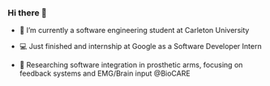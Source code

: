 ### Hi there 👋

- 🔭 I’m currently a software engineering student at Carleton University
- 💻 Just finished and internship at Google as a Software Developer Intern 
- 🦾 Researching software integration in prosthetic arms, focusing on feedback systems and EMG/Brain input @BioCARE 

  <!--![Views Badge](https://komarev.com/ghpvc/?username=kevinabeykoon&label=Profile%20views&color=0e75b6&style=flat)-->
<!--- - Check out my video entry to the Junior Breakthrough Challenge -->
  
  <!---[![IMAGE ALT TEXT HERE](https://img.youtube.com/vi/Priy1I0E8FI/0.jpg)](https://www.youtube.com/watch?v=Priy1I0E8FI)<img width="36.78%" src="https://github.com/kevinabeykoon/kevinabeykoon/assets/63886616/76e3531e-d61f-44ae-909e-2f0bbbae712c" alt="cover" />
  <!---               
<div align="center">
 <img width="50%" src="https://github.com/kevinabeykoon/kevinabeykoon/assets/63886616/76e3531e-d61f-44ae-909e-2f0bbbae712c" alt="cover" />
</div>
Here are some projects I've worked on:
![PacmanInspiredGame](https://github.com/kevinabeykoon/kevinabeykoon/assets/63886616/76e3531e-d61f-44ae-909e-2f0bbbae712c)
 -->
